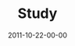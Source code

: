 ---
layout: message
category: message
series: "The Strong Challenge"
title: "Study"
date: 2011-10-22-00-00
message_id: 697
audio: "http://s3.amazonaws.com/crossroads-media/media/legacy/mp3/strong03.mp3"
audio-duration: "38:42"
description: "The Bible isn't a rule book. It's a field guide to relationship with God and others. We read it to grow our understanding of God, to grow in wisdom, and to grow our ability to love other people."
video: "https://s3.amazonaws.com/crossroadsvideomessages/strong03.mp4"
video-duration: "38:47"
video-image: "http://s3.amazonaws.com/crossroads-media/images/legacy/content/strong03_still.jpg"
program: "http://s3.amazonaws.com/crossroads-media/media/legacy/documents/10_22-23_11STRONGProgram.pdf"
explicit: false
---